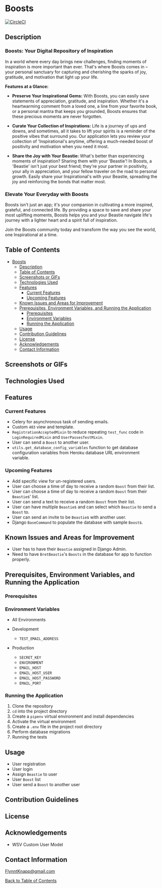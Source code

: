 # Boosts

[![CircleCI](https://dl.circleci.com/status-badge/img/circleci/Y1ZCzLfk7VvFxn1NaACyjS/ENyXaR4r8up5rVUZaAc7so/tree/main.svg?style=shield&circle-token=78bff58ef7d68a6559243b0c34cc64153c4e2e0e)](https://dl.circleci.com/status-badge/redirect/circleci/Y1ZCzLfk7VvFxn1NaACyjS/ENyXaR4r8up5rVUZaAc7so/tree/main)

## Description

### Boosts: Your Digital Repository of Inspiration

In a world where every day brings new challenges, finding moments of inspiration is more important than ever. That's where Boosts comes in – your personal sanctuary for capturing and cherishing the sparks of joy, gratitude, and motivation that light up your life.

**Features at a Glance:**

- **Preserve Your Inspirational Gems:** With Boosts, you can easily save statements of appreciation, gratitude, and inspiration. Whether it's a heartwarming comment from a loved one, a line from your favorite book, or a personal mantra that keeps you grounded, Boosts ensures that these precious moments are never forgotten.

- **Curate Your Collection of Inspirations:** Life is a journey of ups and downs, and sometimes, all it takes to lift your spirits is a reminder of the positive vibes that surround you. Our application lets you review your collection of 'Inspirational's anytime, offering a much-needed boost of positivity and motivation when you need it most.

- **Share the Joy with Your Beastie:** What's better than experiencing moments of inspiration? Sharing them with your 'Beastie'! In Boosts, a 'Beastie' isn't just your best friend; they're your partner in positivity, your ally in appreciation, and your fellow traveler on the road to personal growth. Easily share your Inspirational's with your Beastie, spreading the joy and reinforcing the bonds that matter most.

### Elevate Your Everyday with Boosts

Boosts isn't just an app; it's your companion in cultivating a more inspired, grateful, and connected life. By providing a space to save and share your most uplifting moments, Boosts helps you and your Beastie navigate life's journey with a lighter heart and a spirit full of inspiration.

Join the Boosts community today and transform the way you see the world, one Inspirational at a time.





## Table of Contents

- [Boosts](#boosts)
  - [Description](#description)
  - [Table of Contents](#table-of-contents)
  - [Screenshots or GIFs](#screenshots-or-gifs)
  - [Technologies Used](#technologies-used)
  - [Features](#features)
    - [Current Features](#current-features)
    - [Upcoming Features](#upcoming-features)
  - [Known Issues and Areas for Improvement](#known-issues-and-areas-for-improvement)
  - [Prerequisites, Environment Variables, and Running the Application](#prerequisites-environment-variables-and-running-the-application)
    - [Prerequisites](#prerequisites)
    - [Environment Variables](#environment-variables)
    - [Running the Application](#running-the-application)
  - [Usage](#usage)
  - [Contribution Guidelines](#contribution-guidelines)
  - [License](#license)
  - [Acknowledgements](#acknowledgements)
  - [Contact Information](#contact-information)

## Screenshots or GIFs

## Technologies Used

## Features

### Current Features

- Celery for asynchronous task of sending emails.
- Custom `403` view and template.
- `RegistrationAcceptedMixin` to reduce repeating `test_func` code in `LoginRequiredMixin` and `UserPassesTestMixin`.
- User can send a `Boost` to another user.
- `utils.get_database_config_variables` function to get database configuration variables from Heroku database URL environment variable.

### Upcoming Features

- Add specific view for un-registered users.
- User can choose a time of day to receive a random `Boost` from their list.
- User can choose a time of day to receive a random `Boost` from their `Beastie`s' list.
- User can send a text to receive a random `Boost` from their list.
- User can have multiple `Beastie`s and can select which `Beastie` to send a `Boost` to.
- User can send an invite to be `Beastie`s with another user.
- Django `BaseCommand` to populate the database with sample `Boost`s.

## Known Issues and Areas for Improvement

- User has to have their `Beastie` assigned in Django Admin.
- Need to have `BretBeastie`'s `Boosts` in the database for app to function properly.

## Prerequisites, Environment Variables, and Running the Application

### Prerequisites

### Environment Variables

- All Environments

- Development
    - `TEST_EMAIL_ADDRESS`

- Production
    - `SECRET_KEY`
    - `ENVIRONMENT`
    - `EMAIL_HOST`
    - `EMAIL_HOST_USER`
    - `EMAIL_HOST_PASSWORD`
    - `EMAIL_PORT`

### Running the Application

1. Clone the repository
1. `cd` into the project directory
1. Create a `pipenv` virtual environment and install dependencies
1. Activate the virtual environment
1. Create a `.env` file in the project root directory
1. Perform database migrations
1. Running the tests

## Usage

- User registration
- User login
- Assign `Beastie` to user
- User `Boost` list
- User send a `Boost` to another user

## Contribution Guidelines

## License

## Acknowledgements

- WSV Custom User Model

## Contact Information

<a href=mailto:FlynntKnapp@gmail.com>FlynntKnapp@gmail.com</a>

[Back to Table of Contents](#table-of-contents)
